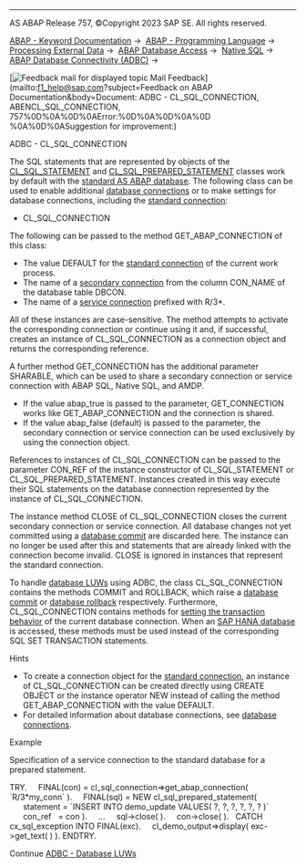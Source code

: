   

* * *

AS ABAP Release 757, ©Copyright 2023 SAP SE. All rights reserved.

[ABAP - Keyword Documentation](javascript:call_link\('abenabap.htm'\)) →  [ABAP - Programming Language](javascript:call_link\('abenabap_reference.htm'\)) →  [Processing External Data](javascript:call_link\('abenabap_language_external_data.htm'\)) →  [ABAP Database Access](javascript:call_link\('abendb_access.htm'\)) →  [Native SQL](javascript:call_link\('abennative_sql.htm'\)) →  [ABAP Database Connectivity (ADBC)](javascript:call_link\('abenadbc.htm'\)) → 

 [![](Mail.gif?object=Mail.gif&sap-language=EN "Feedback mail for displayed topic") Mail Feedback](mailto:f1_help@sap.com?subject=Feedback on ABAP Documentation&body=Document: ADBC - CL_SQL_CONNECTION, ABENCL_SQL_CONNECTION, 757%0D%0A%0D%0AError:%0D%0A%0D%0A%0D
%0A%0D%0ASuggestion for improvement:)

ADBC - CL\_SQL\_CONNECTION

The SQL statements that are represented by objects of the [CL\_SQL\_STATEMENT](javascript:call_link\('abencl_sql_statement.htm'\)) and [CL\_SQL\_PREPARED\_STATEMENT](javascript:call_link\('abencl_sql_prepared_statement.htm'\)) classes work by default with the [standard AS ABAP database](javascript:call_link\('abenstandard_db_glosry.htm'\) "Glossary Entry"). The following class can be used to enable additional [database connections](javascript:call_link\('abendatabase_connection_glosry.htm'\) "Glossary Entry") or to make settings for database connections, including the [standard connection](javascript:call_link\('abenstandard_db_connection_glosry.htm'\) "Glossary Entry"):

-   CL\_SQL\_CONNECTION

The following can be passed to the method GET\_ABAP\_CONNECTION of this class:

-   The value DEFAULT for the [standard connection](javascript:call_link\('abenstandard_db_connection_glosry.htm'\) "Glossary Entry") of the current work process.
-   The name of a [secondary connection](javascript:call_link\('abensecondary_db_connection_glosry.htm'\) "Glossary Entry") from the column CON\_NAME of the database table DBCON.
-   The name of a [service connection](javascript:call_link\('abenservice_connection_glosry.htm'\) "Glossary Entry") prefixed with R/3\*.

All of these instances are case-sensitive. The method attempts to activate the corresponding connection or continue using it and, if successful, creates an instance of CL\_SQL\_CONNECTION as a connection object and returns the corresponding reference.

A further method GET\_CONNECTION has the additional parameter SHARABLE, which can be used to share a secondary connection or service connection with ABAP SQL, Native SQL, and AMDP.

-   If the value abap\_true is passed to the parameter, GET\_CONNECTION works like GET\_ABAP\_CONNECTION and the connection is shared.
-   If the value abap\_false (default) is passed to the parameter, the secondary connection or service connection can be used exclusively by using the connection object.

References to instances of CL\_SQL\_CONNECTION can be passed to the parameter CON\_REF of the instance constructor of CL\_SQL\_STATEMENT or CL\_SQL\_PREPARED\_STATEMENT. Instances created in this way execute their SQL statements on the database connection represented by the instance of CL\_SQL\_CONNECTION.

The instance method CLOSE of CL\_SQL\_CONNECTION closes the current secondary connection or service connection. All database changes not yet committed using a [database commit](javascript:call_link\('abendb_commit.htm'\)) are discarded here. The instance can no longer be used after this and statements that are already linked with the connection become invalid. CLOSE is ignored in instances that represent the standard connection.

To handle [database LUWs](javascript:call_link\('abenadbc_transaction.htm'\)) using ADBC, the class CL\_SQL\_CONNECTION contains the methods COMMIT and ROLLBACK, which raise a [database commit](javascript:call_link\('abendatabase_commit_glosry.htm'\) "Glossary Entry") or [database rollback](javascript:call_link\('abendatabase_rollback_glosry.htm'\) "Glossary Entry") respectively. Furthermore, CL\_SQL\_CONNECTION contains methods for [setting the transaction behavior](javascript:call_link\('abenhana_set_transaction.htm'\)) of the current database connection. When an [SAP HANA database](javascript:call_link\('abenhana_database_glosry.htm'\) "Glossary Entry") is accessed, these methods must be used instead of the corresponding SQL SET TRANSACTION statements.

Hints

-   To create a connection object for the [standard connection](javascript:call_link\('abenstandard_db_connection_glosry.htm'\) "Glossary Entry"), an instance of CL\_SQL\_CONNECTION can be created directly using CREATE OBJECT or the instance operator NEW instead of calling the method GET\_ABAP\_CONNECTION with the value DEFAULT.
-   For detailed information about database connections, see [database connections](javascript:call_link\('abendb_connections.htm'\)).

Example

Specification of a service connection to the standard database for a prepared statement.

TRY.
    FINAL(con) = cl\_sql\_connection=>get\_abap\_connection( \`R/3\*my\_conn\`
).
    FINAL(sql) = NEW cl\_sql\_prepared\_statement(
      statement = \`INSERT INTO demo\_update VALUES( ?, ?, ?, ?, ?, ? )\`
      con\_ref   = con ).
    ...
    sql->close( ).
    con->close( ).
  CATCH cx\_sql\_exception INTO FINAL(exc).
    cl\_demo\_output=>display( exc->get\_text( ) ).
ENDTRY.

Continue
[ADBC - Database LUWs](javascript:call_link\('abenadbc_transaction.htm'\))